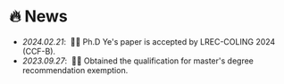 # 🔥 News
- *2024.02.21*: &nbsp;🎉🎉 Ph.D Ye's paper is accepted by LREC-COLING 2024 (CCF-B).
- *2023.09.27*: &nbsp;🎉🎉 Obtained the qualification for master's degree recommendation exemption.